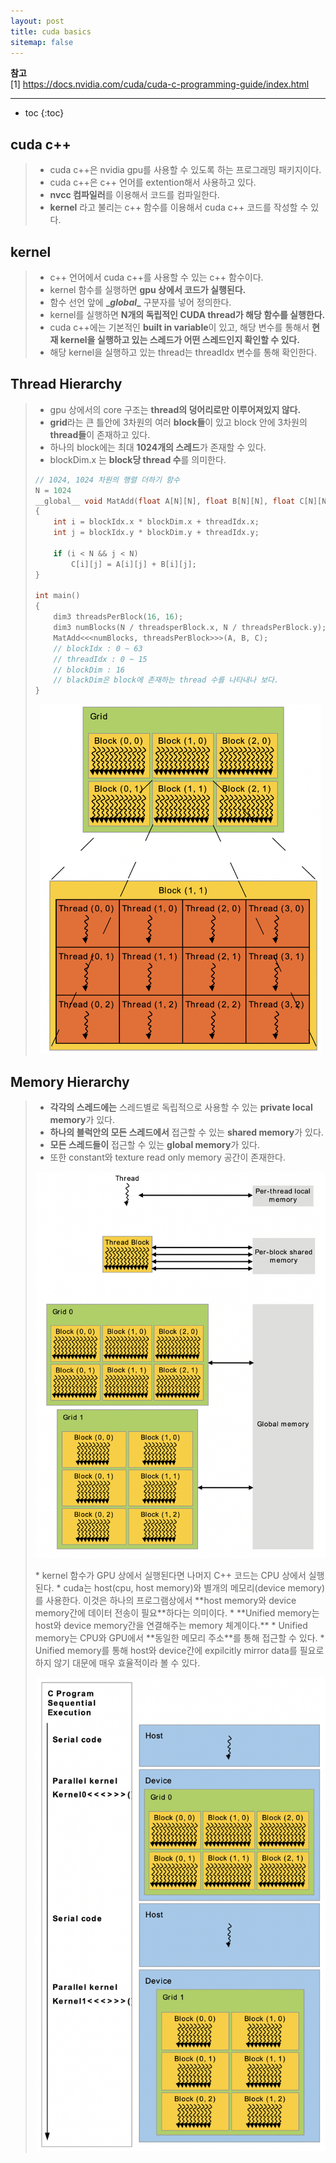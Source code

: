 ```yaml
---
layout: post
title: cuda basics
sitemap: false
---
```


**참고**  
[1] <https://docs.nvidia.com/cuda/cuda-c-programming-guide/index.html>  
* * *  

* toc
{:toc}

## cuda c++ 
> * cuda c++은 nvidia gpu를 사용할 수 있도록 하는 프로그래밍 패키지이다.
> * cuda c++은 c++ 언어를 extention해서 사용하고 있다. 
> * **nvcc 컴파일러**를 이용해서 코드를 컴파일한다.
> * **kernel** 라고 불리는 c++ 함수를 이용해서 cuda c++ 코드를 작성할 수 있다.

## kernel
> * c++ 언어에서 cuda c++를 사용할 수 있는 c++ 함수이다.
> * kernel 함수를 실행하면 **gpu 상에서 코드가 실행된다.**
> * 함수 선언 앞에 **\__global__** 구분자를 넣어 정의한다.
> * kernel를 실행하면 **N개의 독립적인 CUDA thread가 해당 함수를 실행한다.**
> * cuda c++에는 기본적인 **built in variable**이 있고, 해당 변수를 통해서 **현재 kernel을 실행하고 있는 스레드가 어떤 스레드인지 확인할 수 있다.**
> * 해당 kernel을 실행하고 있는 thread는 threadIdx 변수를 통해 확인한다.

## Thread Hierarchy
> * gpu 상에서의 core 구조는 **thread의 덩어리로만 이루어져있지 않다.**
> * **grid**라는 큰 틀안에 3차원의 여러 **block들**이 있고 block 안에 3차원의 **thread들**이 존재하고 있다.
> * 하나의 block에는 최대 **1024개의 스레드**가 존재할 수 있다. 
> * blockDim.x 는 **block당 thread 수**를 의미한다.
> ~~~c
> // 1024, 1024 차원의 행렬 더하기 함수
> N = 1024
> __global__ void MatAdd(float A[N][N], float B[N][N], float C[N][N])
> {
>     int i = blockIdx.x * blockDim.x + threadIdx.x;
>     int j = blockIdx.y * blockDim.y + threadIdx.y;
>     
>     if (i < N && j < N)
>         C[i][j] = A[i][j] + B[i][j];
> }
>  
> int main()
> {
>     dim3 threadsPerBlock(16, 16);
>     dim3 numBlocks(N / threadsperBlock.x, N / threadsPerBlock.y);
>     MatAdd<<<numBlocks, threadsPerBlock>>>(A, B, C);
>     // blockIdx : 0 ~ 63
>     // threadIdx : 0 ~ 15
>     // blockDim : 16
>     // blackDim은 block에 존재하는 thread 수를 나타내나 보다. 
> }
> ~~~
> <p align="center"><img width="450" src="/assets/img/cuda/basics/1.png"></p>

## Memory Hierarchy
> * **각각의 스레드에는** 스레드별로 독립적으로 사용할 수 있는 **private local memory**가 있다.
> * **하나의 블럭안의 모든 스레드에서** 접근할 수 있는 **shared memory**가 있다.
> * **모든 스레드들이** 접근할 수 있는 **global memory**가 있다.
> * 또한 constant와 texture read only memory 공간이 존재한다.
> <p align="center"><img width="500" src="/assets/img/cuda/basics/2.png"></p>
> * kernel 함수가 GPU 상에서 실행된다면 나머지 C++ 코드는 CPU 상에서 실행된다.
> * cuda는 host(cpu, host memory)와 별개의 메모리(device memory)를 사용한다. 이것은 하나의 프로그램상에서 **host memory와 device memory간에 데이터 전송이 필요**하다는 의미이다.
> * **Unified memory는 host와 device memory간을 연결해주는 memory 체계이다.**
> * Unified memory는 CPU와 GPU에서 **동일한 메모리 주소**를 통해 접근할 수 있다.
> * Unified memory를 통해 host와 device간에 expilcitly mirror data를 필요로하지 않기 대문에 매우 효율적이라 볼 수 있다.
> <p align="center"><img width="500" src="/assets/img/cuda/basics/3.png"></p>